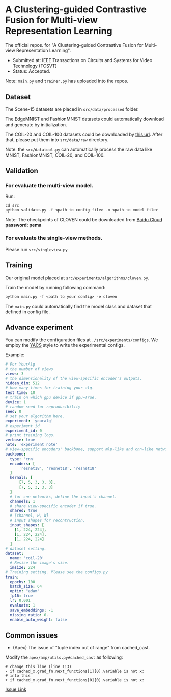 # A Clustering-guided Contrastive Fusion for Multi-view Representation Learning
The official repos. for "A Clustering-guided Contrastive Fusion for Multi-view Representation Learning".

- Submitted at: IEEE Transactions on Circuits and Systems for Video Technology (TCSVT)
- Status: Accepted.

Note: `main.py` and `trainer.py` has uploaded into the repos.


## Dataset

The Scene-15 datasets are placed in `src/data/processed` folder.

The EdgeMNIST and FashionMNIST datasets could automatically download and generate by initialization.

The COIL-20 and COIL-100 datasets could be downloaded by [this url](https://www.cs.columbia.edu/CAVE/software/softlib/coil-20.php). After that, please put them into `src/data/raw` directory.

Note: the `src/datatool.py` can automatically process the raw data like MNIST, FashionMNIST, COIL-20, and COIL-100.


## Validation

### For evaluate the multi-view model.

Run:
```
cd src
python validate.py -f <path to config file> -m <path to model file>
```

Note: The checkpoints of CLOVEN could be downloaded from [Baidu Cloud](https://pan.baidu.com/s/1QQbb_uW9E0mYu-NxMCWZ7w) **password: pema**

### For evaluate the single-view methods.

Please run `src/singleview.py`


## Training

Our original model placed at `src/experiments/algorithms/cloven.py`.

Train the model by running following command:

```
python main.py -f <path to your config> -e cloven
```

The `main.py` could automatically find the model class and dataset that defined in config file.

## Advance experiment

You can modify the configuration files at `./src/experiments/configs`. We employ the [YACS](https://github.com/rbgirshick/yacs) style to write the experimental configs.

Example:

```yaml
# For YourAlg
# the number of views
views: 3
# the dimensionality of the view-specific encoder's outputs.
hidden_dim: 512
# how many times for training your alg.
test_time: 10
# train on which gpu device if gpu=True.
device: 1
# random seed for reproducibility
seed: 0
# set your algorithm here.
experiment: 'youralg'
# experiment id
experiment_id: 0
# print training logs.
verbose: true
note: 'experiment note'
# view-specific encoders' backbone, support mlp-like and cnn-like networks. see the networks module.
backbone:
  type: 'cnn'
  encoders: [
      'resnet18', 'resnet18', 'resnet18'
  ]
  kernals: [
      [7, 5, 3, 3, 3],
      [7, 5, 3, 3, 3]
  ]
  # for cnn networks, define the input's channel.
  channels: 1
  # share view-specific encoder if true.
  shared: true
  # [channel, H, W]
  # input shapes for recontruction.
  input_shapes: [
    [1, 224, 224],
    [1, 224, 224],
    [1, 224, 224]
  ]
# dataset setting.
dataset:
  name: 'coil-20'
  # Resize the image's size.
  imsize: 224
# Training setting. Please see the configs.py
train:
  epochs: 100
  batch_size: 64
  optim: "adam"
  fp16: true
  lr: 0.001
  evaluate: 1
  save_embeddings: -1
  missing_ratio: 0.
  enable_auto_weight: false
```

## Common issues

- (Apex) The issue of "tuple index out of range" from cached_cast.

Modify the `apex/amp/utils.py#cached_cast` as following:

```
# change this line (line 113)
- if cached_x.grad_fn.next_functions[1][0].variable is not x:
# into this
+ if cached_x.grad_fn.next_functions[0][0].variable is not x:
```

[Issue Link](https://github.com/NVIDIA/apex/issues/694)
